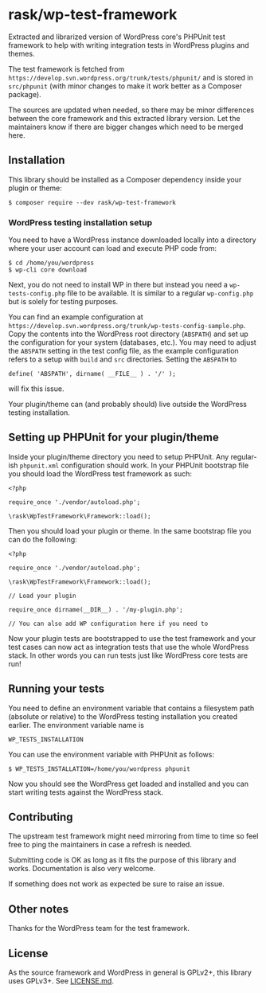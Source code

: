 # rask/wp-test-framework

Extracted and librarized version of WordPress core's PHPUnit test framework to help with writing integration tests in WordPress plugins and themes.

The test framework is fetched from `https://develop.svn.wordpress.org/trunk/tests/phpunit/` and is stored in `src/phpunit` (with minor changes to make it work better as a Composer package).

The sources are updated when needed, so there may be minor differences between the core framework and this extracted library version. Let the maintainers know if there are bigger changes which need to be merged here.

## Installation

This library should be installed as a Composer dependency inside your plugin or theme:

    $ composer require --dev rask/wp-test-framework
    
### WordPress testing installation setup

You need to have a WordPress instance downloaded locally into a directory where your user account can load and execute PHP code from:

    $ cd /home/you/wordpress
    $ wp-cli core download
    
Next, you do not need to install WP in there but instead you need a `wp-tests-config.php` file to be available. It is similar to a regular `wp-config.php` but is solely for testing purposes.

You can find an example configuration at `https://develop.svn.wordpress.org/trunk/wp-tests-config-sample.php`. Copy the contents into the WordPress root
directory (`ABSPATH`) and set up the configuration for your system (databases, etc.). You may need to adjust the `ABSPATH` setting in the test config file, as the example configuration refers to a setup with `build` and `src` directories. Setting the `ABSPATH` to

    define( 'ABSPATH', dirname( __FILE__ ) . '/' );

will fix this issue.

Your plugin/theme can (and probably should) live outside the WordPress testing installation.

## Setting up PHPUnit for your plugin/theme

Inside your plugin/theme directory you need to setup PHPUnit. Any regular-ish `phpunit.xml` configuration should work. In your PHPUnit bootstrap file you should load the WordPress test framework as such:

    <?php
    
    require_once './vendor/autoload.php';
    
    \rask\WpTestFramework\Framework::load();

Then you should load your plugin or theme. In the same bootstrap file you can do the following:

    <?php
    
    require_once './vendor/autoload.php';
    
    \rask\WpTestFramework\Framework::load();
    
    // Load your plugin
    
    require_once dirname(__DIR__) . '/my-plugin.php';
    
    // You can also add WP configuration here if you need to
    
Now your plugin tests are bootstrapped to use the test framework and your test cases can now act as integration tests that use the whole WordPress stack. In other words you can run tests just like WordPress core tests are run!

## Running your tests

You need to define an environment variable that contains a filesystem path (absolute or relative) to the WordPress testing installation you created earlier. The environment variable name is

    WP_TESTS_INSTALLATION
    
You can use the environment variable with PHPUnit as follows:

    $ WP_TESTS_INSTALLATION=/home/you/wordpress phpunit
    
Now you should see the WordPress get loaded and installed and you can start writing tests against the WordPress stack.

## Contributing

The upstream test framework might need mirroring from time to time so feel free to ping the maintainers in case a refresh is needed.

Submitting code is OK as long as it fits the purpose of this library and works. Documentation is also very welcome.

If something does not work as expected be sure to raise an issue.

## Other notes

Thanks for the WordPress team for the test framework.

## License

As the source framework and WordPress in general is GPLv2+, this library uses GPLv3+. See [LICENSE.md](LICENSE.md).

